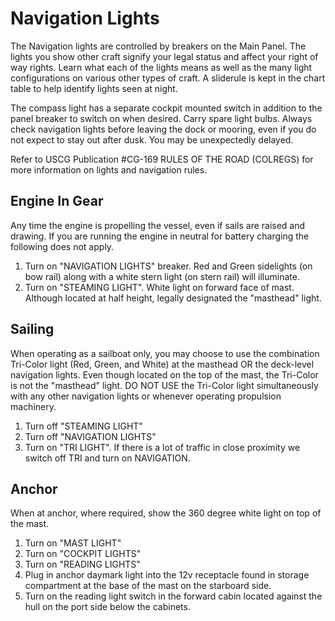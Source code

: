 # Navigation Lights

The Navigation lights are controlled by breakers on the Main Panel. The lights you show other craft signify your legal status and affect your right of way rights. Learn what each of the lights means as well as the many light configurations on various other types of craft. A sliderule is kept in the chart table to help identify lights seen at night.

The compass light has a separate cockpit mounted switch in addition to the panel breaker to switch on when desired.
Carry spare light bulbs. Always check navigation lights before leaving the dock or mooring, even if you do not expect to stay out after dusk. You may be unexpectedly delayed.

Refer to USCG Publication #CG-169 RULES OF THE ROAD (COLREGS) for more information on lights and navigation rules.

## Engine In Gear

Any time the engine is propelling the vessel, even if sails are raised and drawing. If you are running the engine in neutral for battery charging the following does not apply.

1. Turn on "NAVIGATION LIGHTS" breaker. Red and Green sidelights (on bow rail) along with a white stern light (on stern rail) will illuminate.
2. Turn on "STEAMING LIGHT". White light on forward face of mast. Although located at half height, legally designated the "masthead" light.

## Sailing

When operating as a sailboat only, you may choose to use the combination Tri-Color light (Red, Green, and White) at the masthead OR the deck-level navigation lights. Even though located on the top of the mast, the Tri-Color is not the "masthead" light. DO NOT USE the Tri-Color light simultaneously with any other navigation lights or whenever operating propulsion machinery.

1. Turn off "STEAMING LIGHT"
1. Turn off "NAVIGATION LIGHTS"
1. Turn on "TRI LIGHT". If there is a lot of traffic in close proximity we switch off TRI and turn on NAVIGATION.

## Anchor

When at anchor, where required, show the 360 degree white light on top of the mast.

1. Turn on "MAST LIGHT"
1. Turn on "COCKPIT LIGHTS"
1. Turn on "READING LIGHTS"
1. Plug in anchor daymark light into the 12v receptacle found in storage compartment at the base of the mast on the starboard side.
1. Turn on the reading light switch in the forward cabin located against the hull on the port side below the cabinets.
